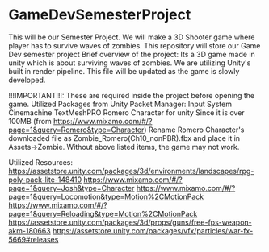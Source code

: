 # GameDevSemesterProject
This will be our Semester Project. We will make a 3D Shooter game where player has to survive waves of zombies.
This repository will store our Game Dev semester project
Brief overview of the project:
Its a 3D game made in unity which is about surviving waves of zombies.
We are utilizing Unity's built in render pipeline.
This file will be updated as the game is slowly developed.

!!!IMPORTANT!!!: These are required inside the project before opening the game.
Utilized Packages from Unity Packet Manager:
Input System
Cinemachine 
TextMeshPRO
Romero Character for unity Since it is over 100MB (from https://www.mixamo.com/#/?page=1&query=Romero&type=Character)
Rename Romero Character's downloaded file as Zombie_Romero(Ch10_nonPBR).fbx and place it in Assets->Zombie.
Without above listed items, the game may not work.

Utilized Resources:
https://assetstore.unity.com/packages/3d/environments/landscapes/rpg-poly-pack-lite-148410
https://www.mixamo.com/#/?page=1&query=Josh&type=Character
https://www.mixamo.com/#/?page=1&query=Locomotion&type=Motion%2CMotionPack
https://www.mixamo.com/#/?page=1&query=Reloading&type=Motion%2CMotionPack
https://assetstore.unity.com/packages/3d/props/guns/free-fps-weapon-akm-180663
https://assetstore.unity.com/packages/vfx/particles/war-fx-5669#releases